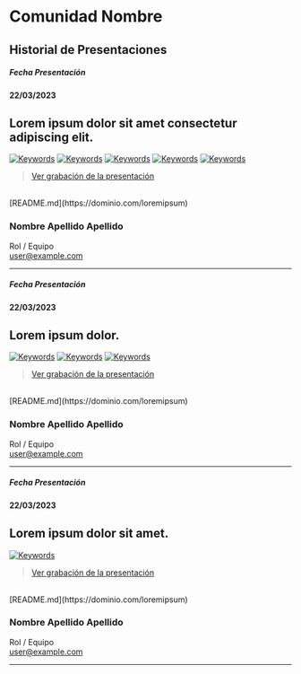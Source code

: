 # Comunidad Nombre
## Historial de Presentaciones


##### Fecha Presentación
#### 22/03/2023

<!-- Introducción / Título de la Presentación -->
## Lorem ipsum dolor sit amet consectetur adipiscing elit.

[![Keywords](https://img.shields.io/badge/keywords-ChatGPT-blue)](https://dominio.com/)
[![Keywords](https://img.shields.io/badge/keywords-Pipeline-blue)](https://dominio.com/)
[![Keywords](https://img.shields.io/badge/keywords-BackEnd-blue)](https://dominio.com/)
[![Keywords](https://img.shields.io/badge/keywords-Backstage-red)](https://dominio.com/)
[![Keywords](https://img.shields.io/badge/keywords-Lorem-green)](https://dominio.com/)

<!-- Link al video -->
> [Ver grabación de la presentación](https://dominio.com/loremipsum)
</br>
<!-- Link al video -->
[README.md](https://dominio.com/loremipsum)
</br>

<!--  Autor / Presentador / Coach  -->
### Nombre Apellido Apellido
Rol / Equipo </br>
[user@example.com](user@example.com)

<hr />

##### Fecha Presentación
#### 22/03/2023

<!-- Introducción / Título de la Presentación -->
## Lorem ipsum dolor.

[![Keywords](https://img.shields.io/badge/keywords-ChatGPT-blue)](https://dominio.com/)
[![Keywords](https://img.shields.io/badge/keywords-Pipeline-blue)](https://dominio.com/)
[![Keywords](https://img.shields.io/badge/keywords-BackEnd-blue)](https://dominio.com/)

<!-- Link al video -->
> [Ver grabación de la presentación](https://dominio.com/loremipsum)
</br>
<!-- Link al video -->
[README.md](https://dominio.com/loremipsum)
</br>

<!--  Autor / Presentador / Coach  -->
### Nombre Apellido Apellido
Rol / Equipo </br>
[user@example.com](user@example.com)

<hr />

##### Fecha Presentación
#### 22/03/2023

<!-- Introducción / Título de la Presentación -->
## Lorem ipsum dolor sit amet.

[![Keywords](https://img.shields.io/badge/keywords-ChatGPT-blue)](https://dominio.com/)

<!-- Link al video -->
> [Ver grabación de la presentación](https://dominio.com/loremipsum)
</br>
<!-- Link al video -->
[README.md](https://dominio.com/loremipsum)
</br>

<!--  Autor / Presentador / Coach  -->
### Nombre Apellido Apellido
Rol / Equipo </br>
[user@example.com](user@example.com)

<hr />

